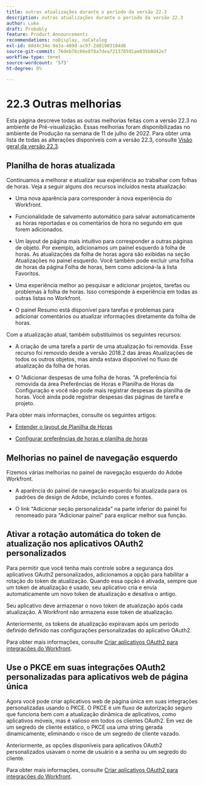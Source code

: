 ```yaml
---
title: outras atualizações durante o período da versão 22.3
description: outras atualizações durante o período da versão 22.3
author: Luke
draft: Probably
feature: Product Announcements
recommendations: noDisplay, noCatalog
exl-id: 88d4c34e-9a3a-489d-ac97-2d81903104d8
source-git-commit: 76deb76c66e8f8a7dea721378591ae035b8d42e7
workflow-type: tm+mt
source-wordcount: '573'
ht-degree: 0%

---
```


# 22.3 Outras melhorias

Esta página descreve todas as outras melhorias feitas com a versão 22.3 no ambiente de Pré-visualização. Essas melhorias foram disponibilizadas no ambiente de Produção na semana de 11 de julho de 2022. Para obter uma lista de todas as alterações disponíveis com a versão 22.3, consulte [Visão geral da versão 22.3](../../../product-announcements/product-releases/22.3-release-activity/22-3-release-overview.md).

## Planilha de horas atualizada

Continuamos a melhorar e atualizar sua experiência ao trabalhar com folhas de horas. Veja a seguir alguns dos recursos incluídos nesta atualização:

* Uma nova aparência para corresponder à nova experiência do Workfront.

* Funcionalidade de salvamento automático para salvar automaticamente as horas reportadas e os comentários de hora no segundo em que forem adicionados.

* Um layout de página mais intuitivo para corresponder a outras páginas de objeto. Por exemplo, adicionamos um painel esquerdo à folha de horas. As atualizações da folha de horas agora são exibidas na seção Atualizações no painel esquerdo. Você também pode excluir uma folha de horas da página Folha de horas, bem como adicioná-la à lista Favoritos.

* Uma experiência melhor ao pesquisar e adicionar projetos, tarefas ou problemas à folha de horas. Isso corresponde à experiência em todas as outras listas no Workfront.

* O painel Resumo está disponível para tarefas e problemas para adicionar comentários ou atualizar informações diretamente da folha de horas.


Com a atualização atual, também substituímos os seguintes recursos:

* A criação de uma tarefa a partir de uma atualização foi removida. Esse recurso foi removido desde a versão 2018.2 das áreas Atualizações de todos os outros objetos, mas ainda estava disponível no fluxo de atualização da folha de horas.

* O &quot;Adicionar despesas de uma folha de horas. &quot;A preferência foi removida da área Preferências de Horas e Planilha de Horas da Configuração e você não pode mais registrar despesas da planilha de horas. Você ainda pode registrar despesas das páginas de tarefa e projeto.


Para obter mais informações, consulte os seguintes artigos:

* [Entender o layout de Planilha de Horas](/help/quicksilver/timesheets/timesheets/timesheet-layout.md)

* [Configurar preferências de horas e planilha de horas](/help/quicksilver/administration-and-setup/set-up-workfront/configure-timesheets-schedules/timesheet-and-hour-preferences.md)


## Melhorias no painel de navegação esquerdo

Fizemos várias melhorias no painel de navegação esquerdo do Adobe Workfront.

* A aparência do painel de navegação esquerdo foi atualizada para os padrões de design de Adobe, incluindo cores e fontes.

* O link &quot;Adicionar seção personalizada&quot; na parte inferior do painel foi renomeado para &quot;Adicionar painel&quot; para explicar melhor sua função.

## Ativar a rotação automática do token de atualização nos aplicativos OAuth2 personalizados

Para permitir que você tenha mais controle sobre a segurança dos aplicativos OAuth2 personalizados, adicionamos a opção para habilitar a rotação do token de atualização. Quando essa opção é ativada, sempre que um token de atualização é usado, seu aplicativo cria e envia automaticamente um novo token de atualização e desativa o antigo.

Seu aplicativo deve armazenar o novo token de atualização após cada atualização. A Workfront não armazena esse token de atualização.

Anteriormente, os tokens de atualização expiravam após um período definido definido nas configurações personalizadas do aplicativo OAuth2.

Para obter mais informações, consulte [Criar aplicativos OAuth2 para integrações do Workfront](/help/quicksilver/administration-and-setup/configure-integrations/create-oauth-application.md).

## Use o PKCE em suas integrações OAuth2 personalizadas para aplicativos web de página única

Agora você pode criar aplicativos web de página única em suas integrações personalizadas usando o PKCE. O PKCE é um fluxo de autorização seguro que funciona bem com a atualização dinâmica de aplicativos, como aplicativos móveis, mas é valioso em todos os clientes OAuth2. Em vez de um segredo de cliente estático, o PKCE usa uma string gerada dinamicamente, eliminando o risco de um segredo de cliente vazado.

Anteriormente, as opções disponíveis para aplicativos OAuth2 personalizados usavam o nome de usuário e a senha ou um segredo do cliente.

Para obter mais informações, consulte [Criar aplicativos OAuth2 para integrações do Workfront](/help/quicksilver/administration-and-setup/configure-integrations/create-oauth-application.md).
